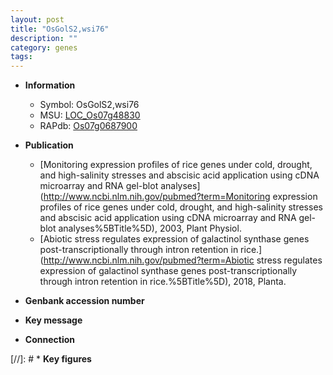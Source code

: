 ```yaml
---
layout: post
title: "OsGolS2,wsi76"
description: ""
category: genes
tags: 
---
```


* **Information**  
    + Symbol: OsGolS2,wsi76  
    + MSU: [LOC_Os07g48830](http://rice.uga.edu/cgi-bin/ORF_infopage.cgi?orf=LOC_Os07g48830)  
    + RAPdb: [Os07g0687900](https://rapdb.dna.affrc.go.jp/locus/?name=Os07g0687900)  

* **Publication**  
    + [Monitoring expression profiles of rice genes under cold, drought, and high-salinity stresses and abscisic acid application using cDNA microarray and RNA gel-blot analyses](http://www.ncbi.nlm.nih.gov/pubmed?term=Monitoring expression profiles of rice genes under cold, drought, and high-salinity stresses and abscisic acid application using cDNA microarray and RNA gel-blot analyses%5BTitle%5D), 2003, Plant Physiol.
    + [Abiotic stress regulates expression of galactinol synthase genes post-transcriptionally through intron retention in rice.](http://www.ncbi.nlm.nih.gov/pubmed?term=Abiotic stress regulates expression of galactinol synthase genes post-transcriptionally through intron retention in rice.%5BTitle%5D), 2018, Planta.

* **Genbank accession number**  

* **Key message**  

* **Connection**  

[//]: # * **Key figures**  


